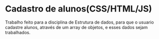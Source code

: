 # Cadastro de alunos(CSS/HTML/JS)
 Trabalho feito para a disciplina de Estrutura de dados, para que o usuario cadastre alunos, através de um array de objetos, e esses dados sejam trabalhados. 
